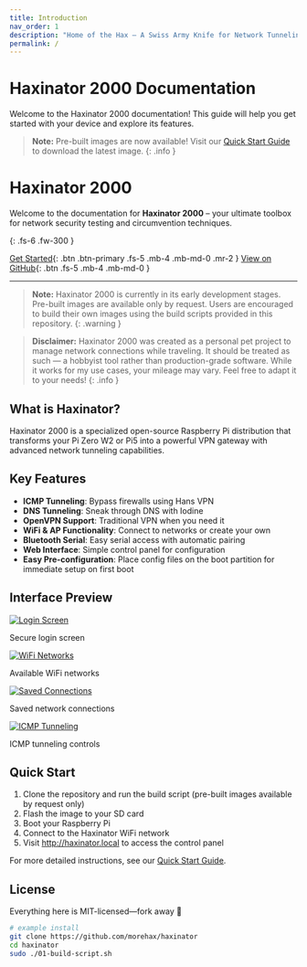 ```yaml
---
title: Introduction
nav_order: 1
description: "Home of the Hax – A Swiss Army Knife for Network Tunneling and Penetration Testing"
permalink: /
---
```


# Haxinator 2000 Documentation

Welcome to the Haxinator 2000 documentation! This guide will help you get started with your device and explore its features.

> **Note:** Pre-built images are now available! Visit our [Quick Start Guide](quickstart.md) to download the latest image.
{: .info }

# Haxinator 2000

Welcome to the documentation for **Haxinator 2000** – your ultimate toolbox for network security testing and circumvention techniques.

{: .fs-6 .fw-300 }

[Get Started](#quick-start){: .btn .btn-primary .fs-5 .mb-4 .mb-md-0 .mr-2 }
[View on GitHub](https://github.com/morehax/haxinator){: .btn .fs-5 .mb-4 .mb-md-0 }

---

> **Note:** Haxinator 2000 is currently in its early development stages. Pre-built images are available only by request. Users are encouraged to build their own images using the build scripts provided in this repository.
{: .warning }

> **Disclaimer:** Haxinator 2000 was created as a personal pet project to manage network connections while traveling. It should be treated as such — a hobbyist tool rather than production-grade software. While it works for my use cases, your mileage may vary. Feel free to adapt it to your needs!
{: .info }

## What is Haxinator?

Haxinator 2000 is a specialized open-source Raspberry Pi distribution that transforms your Pi Zero W2 or Pi5 into a powerful VPN gateway with advanced network tunneling capabilities.

## Key Features

- **ICMP Tunneling**: Bypass firewalls using Hans VPN
- **DNS Tunneling**: Sneak through DNS with Iodine  
- **OpenVPN Support**: Traditional VPN when you need it
- **WiFi & AP Functionality**: Connect to networks or create your own
- **Bluetooth Serial**: Easy serial access with automatic pairing
- **Web Interface**: Simple control panel for configuration
- **Easy Pre-configuration**: Place config files on the boot partition for immediate setup on first boot

## Interface Preview

<div class="screenshot-gallery">
  <div class="gallery-item">
    <a href="/assets/images/interface/haxinator-login.png">
      <img src="/assets/images/interface/haxinator-login.png" alt="Login Screen">
    </a>
    <p class="caption">Secure login screen</p>
  </div>
  <div class="gallery-item">
    <a href="/assets/images/interface/wifi-networks.png">
      <img src="/assets/images/interface/wifi-networks.png" alt="WiFi Networks">
    </a>
    <p class="caption">Available WiFi networks</p>
  </div>
  <div class="gallery-item">
    <a href="/assets/images/interface/saved-connections.png">
      <img src="/assets/images/interface/saved-connections.png" alt="Saved Connections">
    </a>
    <p class="caption">Saved network connections</p>
  </div>
  <div class="gallery-item">
    <a href="/assets/images/interface/haxinate-tab.png">
      <img src="/assets/images/interface/haxinate-tab.png" alt="ICMP Tunneling">
    </a>
    <p class="caption">ICMP tunneling controls</p>
  </div>
</div>

## Quick Start

1. Clone the repository and run the build script (pre-built images available by request only)
2. Flash the image to your SD card
3. Boot your Raspberry Pi
4. Connect to the Haxinator WiFi network
5. Visit http://haxinator.local to access the control panel

For more detailed instructions, see our [Quick Start Guide](quickstart.md).

## License

Everything here is MIT-licensed—fork away 🚀

```bash
# example install
git clone https://github.com/morehax/haxinator
cd haxinator
sudo ./01-build-script.sh
```
